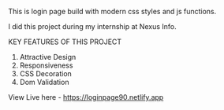 This is login page build with modern css styles and js functions.

I did this project during my internship at Nexus Info.

KEY FEATURES OF THIS PROJECT 

1. Attractive Design
2. Responsiveness
3. CSS Decoration
4. Dom Validation

View Live here - https://loginpage90.netlify.app
